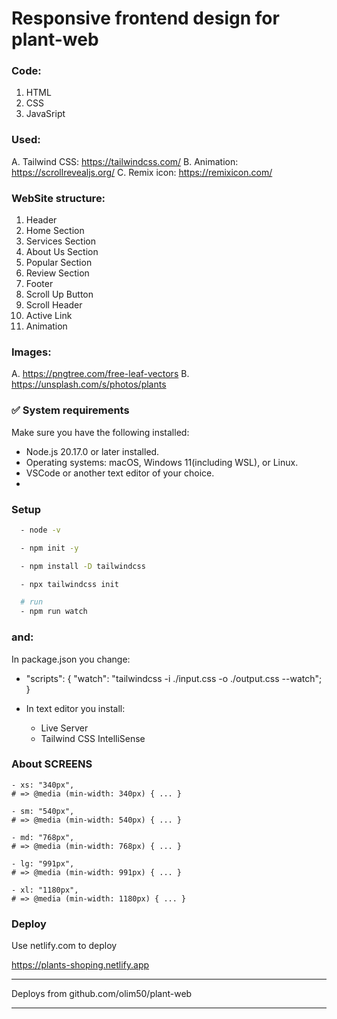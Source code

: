 # Responsive frontend design for plant-web

### Code:

1. HTML
2. CSS
3. JavaSript

### Used:

A. Tailwind CSS: https://tailwindcss.com/
B. Animation: https://scrollrevealjs.org/
C. Remix icon: https://remixicon.com/

### WebSite structure:

1. Header
2. Home Section
3. Services Section
4. About Us Section
5. Popular Section
6. Review Section
7. Footer
8. Scroll Up Button
9. Scroll Header
10. Active Link
11. Animation

### Images:

A. https://pngtree.com/free-leaf-vectors
B. https://unsplash.com/s/photos/plants

### ✅ System requirements

Make sure you have the following installed:

- Node.js 20.17.0 or later installed.
- Operating systems: macOS, Windows 11(including WSL), or Linux.
- VSCode or another text editor of your choice.
-

### Setup

```bash
  - node -v

  - npm init -y

  - npm install -D tailwindcss

  - npx tailwindcss init

  # run
  - npm run watch
```

### and:

In package.json you change:

- "scripts": {
  "watch": "tailwindcss -i ./input.css -o ./output.css --watch";
  }
- In text editor you install:

  - Live Server
  - Tailwind CSS IntelliSense

### About SCREENS

    - xs: "340px",
    # => @media (min-width: 340px) { ... }

    - sm: "540px",
    # => @media (min-width: 540px) { ... }

    - md: "768px",
    # => @media (min-width: 768px) { ... }

    - lg: "991px",
    # => @media (min-width: 991px) { ... }

    - xl: "1180px",
    # => @media (min-width: 1180px) { ... }

### Deploy

Use netlify.com to deploy

https://plants-shoping.netlify.app





*********

Deploys from github.com/olim50/plant-web

*********
